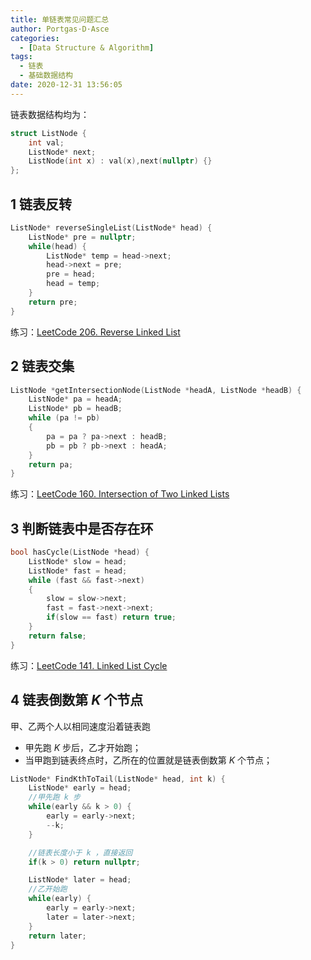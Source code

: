 ```yaml
---
title: 单链表常见问题汇总
author: Portgas·D·Asce
categories:
  - [Data Structure & Algorithm]
tags:
  - 链表
  - 基础数据结构
date: 2020-12-31 13:56:05
---
```


链表数据结构均为：
```cpp
struct ListNode {
	int val;
	ListNode* next;
	ListNode(int x) : val(x),next(nullptr) {}
};
```

## 1 链表反转
```cpp
ListNode* reverseSingleList(ListNode* head) {
	ListNode* pre = nullptr;
	while(head) {
		ListNode* temp = head->next;
		head->next = pre;
		pre = head;
		head = temp;
	}
	return pre;
}
```
练习：[LeetCode 206. Reverse Linked List](https://leetcode.com/problems/reverse-linked-list/)

## 2 链表交集
```cpp
ListNode *getIntersectionNode(ListNode *headA, ListNode *headB) {
	ListNode* pa = headA;
	ListNode* pb = headB;
	while (pa != pb)
	{
		pa = pa ? pa->next : headB;
		pb = pb ? pb->next : headA;
	}
	return pa;
}
```
练习：[LeetCode 160. Intersection of Two Linked Lists](https://leetcode.com/problems/intersection-of-two-linked-lists/)

## 3 判断链表中是否存在环
```cpp
bool hasCycle(ListNode *head) {
	ListNode* slow = head;
	ListNode* fast = head;
	while (fast && fast->next)
	{
		slow = slow->next;
		fast = fast->next->next;
		if(slow == fast) return true;
	}
	return false;
}
```
练习：[LeetCode 141. Linked List Cycle](https://leetcode.com/problems/linked-list-cycle/)

## 4 链表倒数第 $K$ 个节点
甲、乙两个人以相同速度沿着链表跑
- 甲先跑 $K$ 步后，乙才开始跑；
- 当甲跑到链表终点时，乙所在的位置就是链表倒数第 $K$ 个节点；
```cpp
ListNode* FindKthToTail(ListNode* head, int k) {
    ListNode* early = head;
    //甲先跑 k 步
    while(early && k > 0) {
        early = early->next;
        --k;
    }

    //链表长度小于 k ，直接返回
    if(k > 0) return nullptr;

    ListNode* later = head;
    //乙开始跑
    while(early) {
        early = early->next;
        later = later->next;
    }
    return later;
}
```



